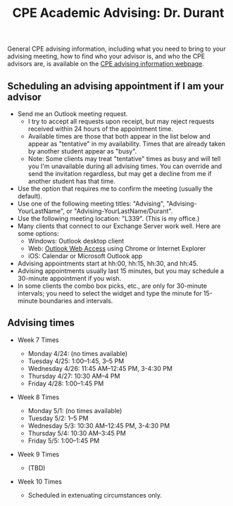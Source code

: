 ﻿---
title: "CPE Academic Advising: Dr. Durant"
---

General CPE advising information, including what you need to bring to your advising meeting, how to find who your advisor is, and who the CPE advisors are, is available on the
[CPE advising information webpage](./).

## Scheduling an advising appointment if I am your advisor

* Send me an Outlook meeting request.
  * I try to accept all requests upon receipt, but may reject requests received within 24 hours of the appointment time.
  * Available times are those that both appear in the list below and appear as "tentative" in my availability. Times that are already taken by another student appear as "busy".
  * Note: Some clients may treat "tentative" times as busy and will tell you I'm unavailable during all advising times. You can override and send the invitation regardless, but may get a decline from me if another student has that time.
* Use the option that requires me to confirm the meeting (usually the default).
* Use one of the following meeting titles: "Advising", "Advising-YourLastName", or "Advising-YourLastName/Durant".
* Use the following meeting location: "L339". (This is my office.)
* Many clients that connect to our Exchange Server work well. Here are some options:
  * Windows: Outlook desktop client
  * Web: [Outlook Web Access](https://outlook.office365.com/) using Chrome or Internet Explorer
  * iOS: Calendar or Microsoft Outlook app
* Advising appointments start at hh:00, hh:15, hh:30, and hh:45.
* Advising appointments usually last 15 minutes, but you may schedule a 30-minute appointment if you wish.
* In some clients the combo box picks, etc., are only for 30-minute intervals; you need to select the widget and type the minute for 15-minute boundaries and intervals.

## Advising times

* Week 7 Times
  * Monday 4/24: (no times available)
  * Tuesday 4/25: 1:00–1:45, 3–5 PM
  * Wednesday 4/26: 11:45 AM–12:45 PM, 3-4:30 PM
  * Thursday 4/27: 10:30 AM–4 PM
  * Friday 4/28: 1:00–1:45 PM

* Week 8 Times
  * Monday 5/1: (no times available)
  * Tuesday 5/2: 1–5 PM
  * Wednesday 5/3: 10:30 AM–12:45 PM, 3-4:30 PM
  * Thursday 5/4: 10:30 AM–3:45 PM
  * Friday 5/5: 1:00–1:45 PM

* Week 9 Times
  * (TBD)

* Week 10 Times
  * Scheduled in extenuating circumstances only.
